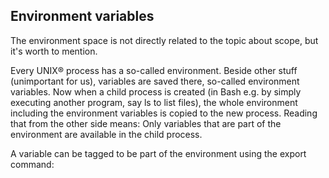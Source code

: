 


## Environment variables

The environment space is not directly related to the topic about scope, but
it's worth to mention.

Every UNIX® process has a so-called environment. Beside other stuff
(unimportant for us), variables are saved there, so-called environment
variables. Now when a child process is created (in Bash e.g. by simply
executing another program, say ls to list files), the whole environment
including the environment variables is copied to the new process. Reading that
from the other side means: Only variables that are part of the environment are
available in the child process.

A variable can be tagged to be part of the environment using the export
command:

